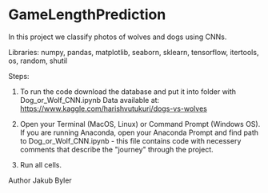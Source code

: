 # GameLengthPrediction

In this project we classify photos of wolves and dogs using CNNs.

Libraries:
numpy, pandas, matplotlib, seaborn, sklearn, tensorflow, itertools, os, random, shutil

Steps:
1. To run the code download the database and put it into folder with Dog_or_Wolf_CNN.ipynb 
Data available at: https://www.kaggle.com/harishvutukuri/dogs-vs-wolves

2. Open your Terminal (MacOS, Linux) or Command Prompt (Windows OS). If you are running Anaconda, open your Anaconda Prompt and find path to Dog_or_Wolf_CNN.ipynb - this file contains code with necessery comments that describe the "journey" through the project.

3. Run all cells.

Author
Jakub Byler 
